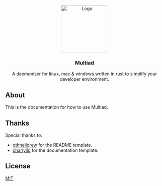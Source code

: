 <div align="center">
  <a href="https://github.com/othneildrew/Best-README-Template">
    <img src="https://github.com/afreechameleon/mult/blob/feature/QOL/gecko.png?raw=true" alt="Logo" width="150" height="150">
  </a>

  <h3 align="center">Multiad</h3>

  <p align="center">
    A daemoniser for linux, mac & windows written in rust to simplify your developer environment.
  </p>
</div>

## About
This is the documentation for how to use Multiad.

## Thanks
Special thanks to:
* [othneildrew](https://github.com/othneildrew) for the README template.
* [charlyllo](https://github.com/charlyllo/doctemplate) for the documentation template.

## License
[MIT](https://opensource.org/licenses/MIT)
